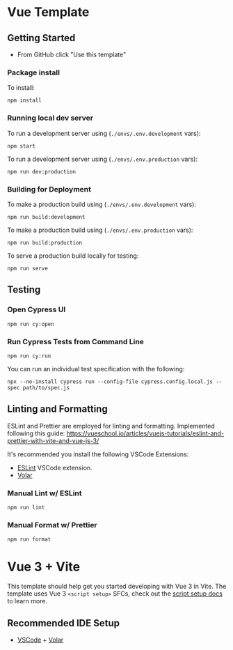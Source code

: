 # Vue Template

## Getting Started

- From GitHub click "Use this template"

### Package install

To install:

`npm install`

### Running local dev server

To run a development server using (`./envs/.env.development` vars):

`npm start`

To run a development server using (`./envs/.env.production` vars):

`npm run dev:production`

### Building for Deployment

To make a production build using (`./envs/.env.development` vars):

`npm run build:development`

To make a production build using (`./envs/.env.production` vars):

`npm run build:production`

To serve a production build locally for testing:

`npm run serve`

## Testing

### Open Cypress UI

`npm run cy:open`

### Run Cypress Tests from Command Line

`npm run cy:run`

You can run an individual test specification with the following:

`npx --no-install cypress run --config-file cypress.config.local.js --spec path/to/spec.js`

## Linting and Formatting

ESLint and Prettier are employed for linting and formatting. Implemented following this guide:
https://vueschool.io/articles/vuejs-tutorials/eslint-and-prettier-with-vite-and-vue-js-3/

It's recommended you install the following VSCode Extensions:

- [ESLint](https://open-vsx.org/extension/dbaeumer/vscode-eslint) VSCode extension.
- [Volar](https://marketplace.visualstudio.com/items?itemName=johnsoncodehk.volar)

### Manual Lint w/ ESLint

`npm run lint`

### Manual Format w/ Prettier

`npm run format`

# Vue 3 + Vite

This template should help get you started developing with Vue 3 in Vite. The template uses Vue 3 `<script setup>` SFCs, check out the [script setup docs](https://v3.vuejs.org/api/sfc-script-setup.html#sfc-script-setup) to learn more.

## Recommended IDE Setup

- [VSCode](https://code.visualstudio.com/) + [Volar](https://marketplace.visualstudio.com/items?itemName=johnsoncodehk.volar)
